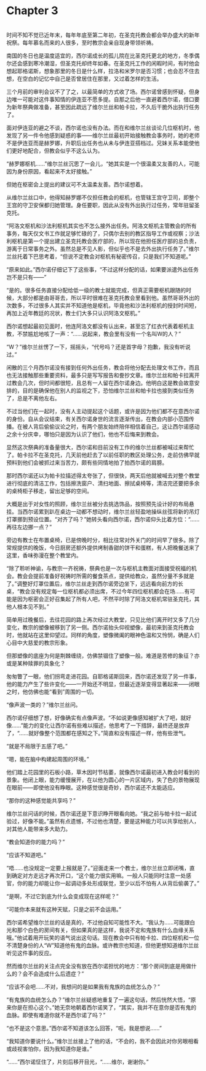 # Chapter 3

<br>
时间不知不觉已近年末，每年年底至第二年初，在圣克托教会都会举办盛大的新年祝祭。每年慕名而来的人很多，至时教宗会亲自现身带领祈祷。

南国的冬日也是温度适宜的，西尔诺成长的孤儿院在比圣克托更北的地方，冬季偶尔还会感到寒冷潮湿，但圣克托却终年如春。在圣克托工作的闲暇时间，有时他会想起耶格诺斯，想象那里的冬日是什么样，拉洛和米罗尔是否习惯；也会忍不住去想，在空白的记忆中自己是否曾居住在那里，又过着怎样的生活。

三个月前的审判会议不了了之，以最简单的方式收了场。西尔诺曾感到怀疑，但身边唯一可能对这件事知情的伊连亚不愿多提。自那之后他一直避着西尔诺，借口要为新年祭典做准备，甚至因此疏远了维尔兰丝和帕卡拉，不久后干脆外出执行任务了。

面对伊连亚的避之不谈，西尔诺也没有办法。而在和维尔兰丝谈论几位枢机时，他发现了另一件令他感到疑惑的事——维尔兰丝最初开始接触教会事务时，她的老师不是伊连亚而是赫罗娜，升职后出任务也从未与伊连亚搭档过。兄妹关系本能使他们更好地配合，但教会似乎不这么认为。

“赫罗娜枢机……”维尔兰丝沉思了一会儿，“她其实是一个很温柔又友善的人，可能因为身份原因，看起来不太好接触。”

但她在枢密会上提出的建议可不太温柔友善。西尔诺想着。

从维尔兰丝口中，他得知赫罗娜不仅担任教会的枢机，也管辖王宫守卫司，即整个王宫的守卫安保都归她管理。身任要职，因此从没有外出执行过任务，常年驻留圣克托。

“阿洛文枢机和沙法利枢机其实也不怎么接外出任务。阿洛文枢机主管教会的所有事务，每天仅文书工作就足够忙碌的了，只偶尔去别的教区指导工作或视察；沙法利枢机是第一个提出建立圣克托教会医疗部的，所以现在他担任医疗部的总负责，游离于日常事务之外。虽然总是不见人影，但似乎也不是去外出执行任务了。”维尔兰丝托着下巴思考着，“但说不定教会对枢机有秘密传召，只是我们不知道呢。”

“原来如此。”西尔诺仔细记下了这些事，“不过这样分配的话，如果要派遣外出任务岂不是只有——”

“是的。很多任务直接分配给低一级的教士就能完成，但真正需要枢机跟随的时候，大部分都是由哥哥去，所以平时很难在圣克托教会里看到他。虽然哥哥外出的次数多，不过很多人其实并不知道他是枢机，毕竟他和沙法利枢机的授封时间短，再加上近年教廷的况状，教士们大多只认识阿洛文枢机。”

西尔诺想起最初见面时，他连阿洛文都没有认出来，甚至忘了红衣代表着枢机主教，不禁尴尬地咳了一声：“……说起来，教会里有没有一个名叫W的人？”

“W？”维尔兰丝愣了一下，摇摇头，“代号吗？还是首字母？抱歉，我没有听说过。”

闲散的三个月西尔诺没有接到任何外出任务，教会将他分配去处理文书工作，而且也无法接触那些重要资料，最多只是写写报告和誊抄文章。维尔兰丝和帕卡拉离开过教会几次，但时间都很短，且总有一人留在西尔诺身边。他明白这是教会故意安排的，目的是确保他在别人的监视之下，恐怕维尔兰丝和帕卡拉也接到类似任务了，总是不离他左右。

不过当他们在一起时，没有人主动提起这个话题，或许是因为他们都不在意西尔诺的身份。自从会议结束，有关西尔诺身世的流言逐渐传出，在教会内部小范围传播。在被人背后偷偷议论之时，有两个朋友始终陪伴相信着自己，这让西尔诺感动之余十分庆幸，哪怕只是因为认识了他们，他也不后悔来到教会。

显然这次祭典的准备量很大，西尔诺和目前没有工作的维尔兰丝都被喊过来帮忙了。帕卡拉不在圣克托，几天前他赶去了以前任职的教区处理公务，走前仿佛早就预料到他们会被抓过来当苦力，颇有些同情地拍了拍西尔诺的肩膀。

那时西尔诺还以为帕卡拉描述得太夸张了，但很快，两天后他就被喊去对整个教堂进行彻底的清洁工作，包括擦洗窗户、清扫地面、擦拭桌椅等，清洁完还要把多余的桌椅柜子移走，留出足够的空间。

大概是出于对女性的照顾，维尔兰丝被分去挑选饰品，按照预先设计好的布局悬挂。当西尔诺累到趴在桌边一动都不想动时，维尔兰丝轻盈地操纵丝弦将新的吊灯灯罩挪到预设位置。“对齐了吗？”她转头看向西尔诺，西尔诺仰头比着方位：“……再往左边挪一点？”

旁边有教士在布置桌椅，已是傍晚时分，相比往常对外关门的时间早了很多。除了常规提供的晚饭，今日厨房还额外提供烤制香甜的饼干和蛋糕，有人把晚餐送来了这里，香味弥漫在整个教堂内。

“除了聆听神谕，与教宗一齐祝祷，祭典也是一次与枢机主教面对面接受祝福的机会。教会会提前准备好祝祷时所需的餐食茶点，提供给教众，虽然分量不多就是了。”调整好灯罩位置后，维尔兰丝走到西尔诺旁边坐下，远远看向前方的长桌，“教会没有规定每一位枢机都必须出席，不过今年四位枢机都会在场……有可能是因为枢密会正好召集起了所有人吧，不然平时除了阿洛文枢机常驻圣克托，其他人根本见不到。”

简单用过晚餐后，去往花园的路上再次经过大教堂，只见比他们离开时又多了几分变化，教宗的塑像被移到了另一侧。西尔诺抬头仰视塑像，最初来到圣克托教会时，他就站在这里仰望过。同样的角度，塑像微阖的眼神色温和又怜悯，确是人们心目中大慈爱的教宗形象。

但那塑像的底座为何是荆棘缠绕，仿佛禁锢住了塑像一般。难道是苦修的象征？亦或是某种赎罪的具象化？

匆匆瞥了一眼，他们拐弯走进花园。自耶格诺斯回来，西尔诺还发现了另一件事，他的能力产生了些许变化——一开始还不明显，但最近逐渐变得显著起来——闭眼之时，他仿佛也能“看到”周围的一切。

“像声波一类的？”维尔兰丝问。

西尔诺仔细想了想，好像确实有点像声波。“不如说更像感知被扩大了吧，就好像……”能力的变化让西尔诺有些难以描述，他思考了一下措辞，最终还是放弃了，“……就好像整个范围都在感知之下。”简直和没有描述一样，他有些泄气。

“就是不局限于五感了吧。”

“嗯，能在脑中构建起周围的环境。”

他们踏上花园里的石板小路，草木因时节枯萎，就像西尔诺最初进入教会时看到的景象。他闭上眼，能力缓慢展开，在以他为圆心的一片区域内，失了色的景物展现在眼前——即使他没有睁眼。这种感觉很是奇妙，西尔诺还不太能适应。

“那你的这种感觉能共享吗？”

维尔兰丝问话的时候，西尔诺还是下意识睁开眼看向她。“我之前与帕卡拉一起试验过，好像不能。”虽然有点遗憾，不过他也清楚，要是这种能力可以共享给别人，对其他人能带来多大助力。

“教会知道你的能力吗？”

“应该不知道吧。”

“唔……也没规定一定要上报就是了。”迎面走来一个教士，维尔兰丝立即闭嘴，直到确定对方走远才再次开口，“这个能力很实用嘛。一般人只能同时注意一处感官，你的能力却能让你一起调动多处形成联觉，至少以后不怕有人从背后偷袭了。”

“是啊，不过它到底为什么会变成现在这样呢？”

“可能你本来就有这种天赋，只是之前不会运用。”

西尔诺希望维尔兰丝的话是真的，不过他自知可能性不大。“我认为……可能跟白光和那个白色的房间有关，但如果真的是这样，我说不定和鬼族有什么血缘关系哦。”他试着用开玩笑的语气说出这句话。现在教会中只有帕卡拉、四位枢机和一位不清楚身份的人“W”知道他有鬼的血脉。或许教宗也知道，但他更想知道维尔兰丝听见这件事的反应。

然而维尔兰丝的关注点完全没有放在西尔诺担忧的地方：“那个房间到底是用做什么的？会不会造成什么后遗症？”

“应该不会吧……不对，我想问的是如果我有鬼族的血统怎么办？”

“有鬼族的血统怎么办？”维尔兰丝疑惑地重复了一遍这句话，然后恍然大悟，“原来你是在担心这个。”她无奈地朝着西尔诺笑了，“其实，我并不在意你是否有鬼的血脉。即使有难道你就不是西尔诺了吗？”

“也不是这个意思。”西尔诺不知道该怎么回答，“呃，我是想说……”

“我知道你要说什么。”维尔兰丝接上了他的话，“不会的，我不会因此对你另眼相看或歧视害怕你，因为我知道你是谁。”

“……”西尔诺怔住了，片刻后移开目光，“……维尔，谢谢你。”
